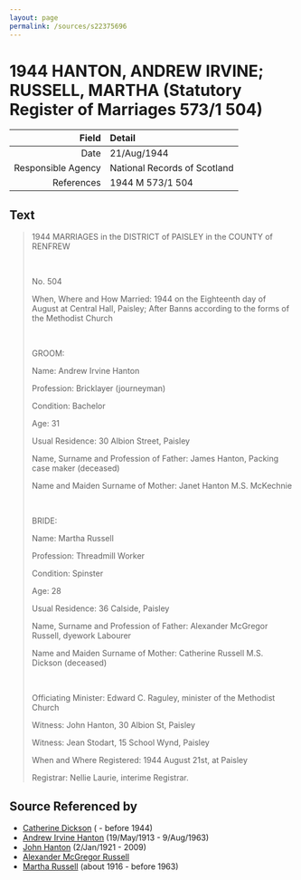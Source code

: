 ```yaml
---
layout: page
permalink: /sources/s22375696
---
```


# 1944 HANTON, ANDREW IRVINE; RUSSELL, MARTHA (Statutory Register of Marriages 573/1 504)

Field | Detail
---:|:---
Date | 21/Aug/1944
Responsible Agency | National Records of Scotland
References | 1944 M 573/1 504

## Text

> 1944 MARRIAGES in the DISTRICT of PAISLEY in the COUNTY of RENFREW
>
> <br/>
>
> No. 504
>
> When, Where and How Married: 1944 on the Eighteenth day of August at Central Hall, Paisley; After Banns according to the forms of the Methodist Church
>
> <br/>
>
> GROOM:
>
> Name: Andrew Irvine Hanton
>
> Profession: Bricklayer (journeyman)
>
> Condition: Bachelor
>
> Age: 31
>
> Usual Residence: 30 Albion Street, Paisley
>
> Name, Surname and Profession of Father: James Hanton, Packing case maker (deceased)
>
> Name and Maiden Surname of Mother: Janet Hanton M.S. McKechnie
>
> <br/>
>
> BRIDE:
>
> Name: Martha Russell
>
> Profession: Threadmill Worker
>
> Condition: Spinster
>
> Age: 28
>
> Usual Residence: 36 Calside, Paisley
>
> Name, Surname and Profession of Father: Alexander McGregor Russell, dyework Labourer
>
> Name and Maiden Surname of Mother: Catherine Russell M.S. Dickson (deceased)
>
> <br/>
>
> Officiating Minister: Edward C. Raguley, minister of the Methodist Church
>
> Witness: John Hanton, 30 Albion St, Paisley
>
> Witness: Jean Stodart, 15 School Wynd, Paisley
>
> When and Where Registered: 1944 August 21st, at Paisley
>
> Registrar: Nellie Laurie, interime Registrar.
>

## Source Referenced by

* [Catherine Dickson](../people/@82920396@-catherine-dickson-b-d1944.md) ( - before 1944)
* [Andrew Irvine Hanton](../people/@53392578@-andrew-irvine-hanton-b1913-5-19-d1963-8-9.md) (19/May/1913 - 9/Aug/1963)
* [John Hanton](../people/@30651959@-john-hanton-b1921-1-2-d2009.md) (2/Jan/1921 - 2009)
* [Alexander McGregor Russell](../people/@72370350@-alexander-mcgregor-russell-b-d.md)
* [Martha Russell](../people/@30062456@-martha-russell-b1916-d1963.md) (about 1916 - before 1963)
